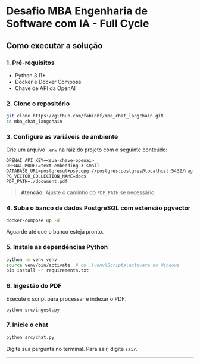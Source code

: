 # Desafio MBA Engenharia de Software com IA - Full Cycle

## Como executar a solução

### 1. Pré-requisitos

- Python 3.11+
- Docker e Docker Compose
- Chave de API da OpenAI

### 2. Clone o repositório

```sh
git clone https://github.com/fabiohf/mba_chat_langchain.git
cd mba_chat_langchain
```

### 3. Configure as variáveis de ambiente

Crie um arquivo `.env` na raiz do projeto com o seguinte conteúdo:

```
OPENAI_API_KEY=<sua-chave-openai>
OPENAI_MODEL=text-embedding-3-small
DATABASE_URL=postgresql+psycopg://postgres:postgres@localhost:5432/rag
PG_VECTOR_COLLECTION_NAME=docs
PDF_PATH=./document.pdf
```

> **Atenção:** Ajuste o caminho do `PDF_PATH` se necessário.

### 4. Suba o banco de dados PostgreSQL com extensão pgvector

```sh
docker-compose up -d
```

Aguarde até que o banco esteja pronto.

### 5. Instale as dependências Python

```sh
python -m venv venv
source venv/bin/activate  # ou .\venv\Scripts\activate no Windows
pip install -r requirements.txt
```

### 6. Ingestão do PDF

Execute o script para processar e indexar o PDF:

```sh
python src/ingest.py
```

### 7. Inicie o chat

```sh
python src/chat.py
```

Digite sua pergunta no terminal. Para sair, digite `sair`.

---